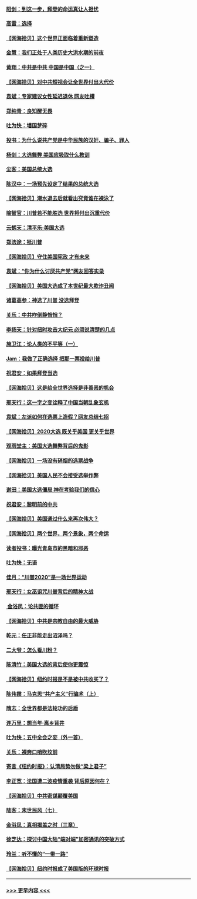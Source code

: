 #### [阳剑：到这一步，拜登的命运真让人担忧](../pages/nsc993/n12549093.md?t=11150502) 
#### [高雷：选择](../pages/nsc993/n12549087.md?t=11150502) 
#### [【网海拾贝】这个世界正面临着重新塑造](../pages/nsc993/n12548326.md?t=11150502) 
#### [金慧：我们正处于人类历史大洪水期的前夜](../pages/nsc993/n12547914.md?t=11150502) 
#### [黄翔：中共是中共 中国是中国（之一）](../pages/nsc993/n12547576.md?t=11150502) 
#### [【网海拾贝】对中共短视会让全世界付出大代价](../pages/nsc993/n12546043.md?t=11150502) 
#### [袁斌：专家建议女性延迟退休 网友吐槽](../pages/nsc993/n12545424.md?t=11150502) 
#### [郑纯青：良知醒无畏](../pages/nsc993/n12545394.md?t=11150502) 
#### [吐为快：墙国梦碎](../pages/nsc993/n12545309.md?t=11150502) 
#### [投书：为什么说共产党是中华民族的汉奸、骗子、罪人](../pages/nsc993/n12545089.md?t=11150502) 
#### [杨剑：大选舞弊 美国应吸取什么教训](../pages/nsc993/n12543937.md?t=11150502) 
#### [尘客：美国总统大选](../pages/nsc993/n12543828.md?t=11150502) 
#### [陈汉中：一场预先设定了结果的总统大选](../pages/nsc993/n12543564.md?t=11150502) 
#### [【网海拾贝】潮水退去后就看出究竟谁在裸泳了](../pages/nsc993/n12543321.md?t=11150502) 
#### [喻智官：川普若不能胜选 世界将付出沉重代价](../pages/nsc993/n12541352.md?t=11150502) 
#### [云鹤天：清平乐‧美国大选](../pages/nsc993/n12540916.md?t=11150502) 
#### [郑法途：挺川普](../pages/nsc993/n12540898.md?t=11150502) 
#### [【网海拾贝】守住美国宪政 才有未来](../pages/nsc993/n12540423.md?t=11150502) 
#### [袁斌：“你为什么讨厌共产党”网友回答实录](../pages/nsc993/n12540208.md?t=11150502) 
#### [【网海拾贝】美国大选成了本世纪最大欺诈丑闻](../pages/nsc993/n12538029.md?t=11150502) 
#### [诸葛高参：神选了川普 没选拜登](../pages/nsc993/n12537664.md?t=11150502) 
#### [关乐：中共咋倒静悄悄？](../pages/nsc993/n12537615.md?t=11150502) 
#### [李扬天：针对纽时攻击大纪元 必须说清楚的几点](../pages/nsc993/n12536001.md?t=11150502) 
#### [施卫江：论人类的不平等（一）](../pages/nsc993/n12535700.md?t=11150502) 
#### [Jam：我做了正确选择 把那一票投给川普](../pages/nsc993/n12535743.md?t=11150502) 
#### [祝君安：如果拜登当选](../pages/nsc993/n12535726.md?t=11150502) 
#### [【网海拾贝】这是给全世界选择是非善恶的机会](../pages/nsc993/n12535061.md?t=11150502) 
#### [邢天行：这一字之变诠释了中国当朝乱象玄机](../pages/nsc993/n12533446.md?t=11150502) 
#### [袁斌：左派如何在选票上造假？网友总结七招](../pages/nsc993/n12533180.md?t=11150502) 
#### [【网海拾贝】2020大选 既关乎美国 更关乎世界](../pages/nsc993/n12533161.md?t=11150502) 
#### [观雨堂主：美国大选舞弊背后的鬼影](../pages/nsc993/n12533153.md?t=11150502) 
#### [【网海拾贝】一场没有硝烟的选票战争](../pages/nsc993/n12531883.md?t=11150502) 
#### [【网海拾贝】美国人民不会接受选举作弊](../pages/nsc993/n12528850.md?t=11150502) 
#### [谢田：美国大选僵局 神在考验我们的信心](../pages/nsc993/n12527932.md?t=11150502) 
#### [祝君安：黎明前的中共](../pages/nsc993/n12524071.md?t=11150502) 
#### [【网海拾贝】美国通过什么来再次伟大？](../pages/nsc993/n12523844.md?t=11150502) 
#### [【网海拾贝】两个世界，两个景象，两个命运](../pages/nsc993/n12521419.md?t=11150502) 
#### [读者投书：曝光青岛市的黑暗和邪恶](../pages/nsc993/n12520988.md?t=11150502) 
#### [吐为快：无语](../pages/nsc993/n12518588.md?t=11150502) 
#### [佳月：“川普2020”是一场世界运动](../pages/nsc993/n12518581.md?t=11150502) 
#### [邢天行：女巫诅咒川普背后的精神大战](../pages/nsc993/n12517257.md?t=11150502) 
#### [ 金浴凤：论共匪的循环](../pages/nsc993/n12517133.md?t=11150502) 
#### [【网海拾贝】中共是宗教自由的最大威胁](../pages/nsc993/n12516879.md?t=11150502) 
#### [乾元：任正非能走出沼泽吗？](../pages/nsc993/n12515831.md?t=11150502) 
#### [二大爷：怎么看川粉？](../pages/nsc993/n12515820.md?t=11150502) 
#### [陈清竹：美国大选的背后使你更震惊](../pages/nsc993/n12515589.md?t=11150502) 
#### [【网海拾贝】纽约时报是不是被中共收买了？](../pages/nsc993/n12515122.md?t=11150502) 
#### [陈伟霆：马克思“共产主义”行骗术（上）](../pages/nsc993/n12510217.md?t=11150502) 
#### [隋志：全世界都是法轮功的后盾](../pages/nsc993/n12510636.md?t=11150502) 
#### [连万里：想当年‧离乡背井](../pages/nsc993/n12510623.md?t=11150502) 
#### [吐为快：五中全会之妄（外一首）](../pages/nsc993/n12510470.md?t=11150502) 
#### [关乐：裸奔口哨吹坟前](../pages/nsc993/n12510403.md?t=11150502) 
#### [寄言《纽约时报》：认清局势勿做“梁上君子”](../pages/nsc993/n12510042.md?t=11150502) 
#### [李正宽：法国遭二波疫情重袭 背后原因何在？](../pages/nsc993/n12509971.md?t=11150502) 
#### [【网海拾贝】中共密谋颠覆美国](../pages/nsc993/n12509816.md?t=11150502) 
#### [陆客：末世民风（七）](../pages/nsc993/n12507822.md?t=11150502) 
#### [金浴凤：真相揭盖之时（三章）](../pages/nsc993/n12507804.md?t=11150502) 
#### [徐芝达：探讨中国大陆“端对端”加密通讯的突破方式](../pages/nsc993/n12507682.md?t=11150502) 
#### [玲兰：听不懂的“一带一路”](../pages/nsc993/n12507669.md?t=11150502) 
#### [【网海拾贝】纽约时报成了美国版的环球时报](../pages/nsc993/n12507053.md?t=11150502) 

----
#### [ >>> 更早内容 <<< ](../indexes/nsc993-earlier.md)
